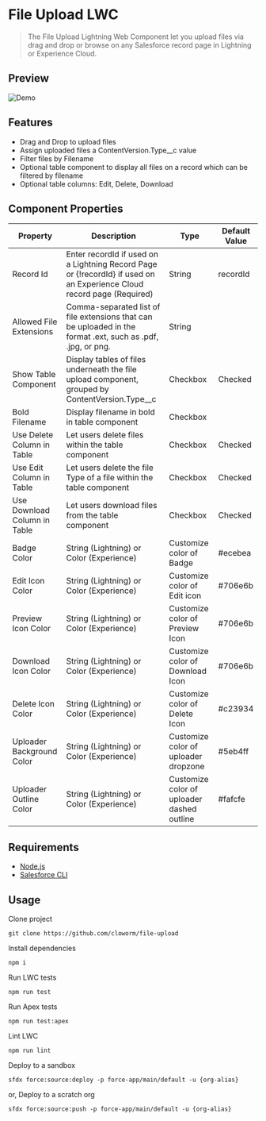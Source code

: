 # File Upload LWC

> The File Upload Lightning Web Component let you upload files via drag and drop or browse on any Salesforce record page in Lightning or Experience Cloud.

## Preview

![Demo](https://user-images.githubusercontent.com/5566310/109728442-303aee00-7b84-11eb-9ef4-5a2fddbbb8d3.png)

## Features

- Drag and Drop to upload files
- Assign uploaded files a ContentVersion.Type\_\_c value
- Filter files by Filename
- Optional table component to display all files on a record which can be filtered by filename
- Optional table columns: Edit, Delete, Download

## Component Properties

<!-- ![Component Properties](https://user-images.githubusercontent.com/5566310/108149925-c3165b80-70a1-11eb-9072-e8de416fc4ec.png) -->

| Property                     | Description                                                                                                            | Type                                       | Default Value |
| ---------------------------- | ---------------------------------------------------------------------------------------------------------------------- | ------------------------------------------ | ------------- |
| Record Id                    | Enter recordId if used on a Lightning Record Page or {!recordId} if used on an Experience Cloud record page (Required) | String                                     | recordId      |
| Allowed File Extensions      | Comma-separated list of file extensions that can be uploaded in the format .ext, such as .pdf, .jpg, or png.           | String                                     |               |
| Show Table Component         | Display tables of files underneath the file upload component, grouped by ContentVersion.Type\_\_c                      | Checkbox                                   | Checked       |
| Bold Filename                | Display filename in bold in table component                                                                            | Checkbox                                   |               |
| Use Delete Column in Table   | Let users delete files within the table component                                                                      | Checkbox                                   | Checked       |
| Use Edit Column in Table     | Let users delete the file Type of a file within the table component                                                    | Checkbox                                   | Checked       |
| Use Download Column in Table | Let users download files from the table component                                                                      | Checkbox                                   | Checked       |
| Badge Color                  | String (Lightning) or Color (Experience)                                                                               | Customize color of Badge                   | #ecebea       |
| Edit Icon Color              | String (Lightning) or Color (Experience)                                                                               | Customize color of Edit icon               | #706e6b       |
| Preview Icon Color           | String (Lightning) or Color (Experience)                                                                               | Customize color of Preview Icon            | #706e6b       |
| Download Icon Color          | String (Lightning) or Color (Experience)                                                                               | Customize color of Download Icon           | #706e6b       |
| Delete Icon Color            | String (Lightning) or Color (Experience)                                                                               | Customize color of Delete Icon             | #c23934       |
| Uploader Background Color    | String (Lightning) or Color (Experience)                                                                               | Customize color of uploader dropzone       | #5eb4ff       |
| Uploader Outline Color       | String (Lightning) or Color (Experience)                                                                               | Customize color of uploader dashed outline | #fafcfe       |

## Requirements

- [Node.js](https://nodejs.org/en/)
- [Salesforce CLI](https://developer.salesforce.com/tools/sfdxcli)

## Usage

Clone project

```
git clone https://github.com/cloworm/file-upload
```

Install dependencies

```
npm i
```

Run LWC tests

```
npm run test
```

Run Apex tests

```
npm run test:apex
```

Lint LWC

```
npm run lint
```

Deploy to a sandbox

```
sfdx force:source:deploy -p force-app/main/default -u {org-alias}
```

or, Deploy to a scratch org

```
sfdx force:source:push -p force-app/main/default -u {org-alias}
```
